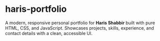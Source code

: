 # haris-portfolio
A modern, responsive personal portfolio for **Haris Shabbir** built with pure HTML, CSS, and JavaScript.   Showcases projects, skills, experience, and contact details with a clean, accessible UI.
